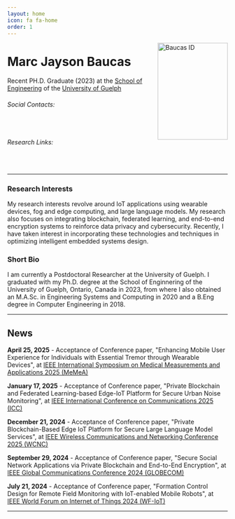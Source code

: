 ```yaml
---
layout: home
icon: fa fa-home
order: 1
---
```


<div style="float: right;">
    <img src="https://mjbaucas.github.io/assets/img/baucas_id.jpg" class=" lazyloaded" alt="Baucas ID" style="height: 221px; width:160px; float: right;"/>
</div>

# Marc Jayson Baucas
Recent PH.D. Graduate (2023) at the [School of Engineering](https://www.uoguelph.ca/engineering/) of the [University of Guelph](https://www.uoguelph.ca/)

###### Social Contacts:
<div>
    <a class="no-decor" href="javascript:location.href = 'mailto:' + ['baucas','uoguelph.ca'].join('@')" aria-label="email" >
        <i class="fas fa-envelope-square fa-2x" style="padding: 3px;"></i>
    </a>
    <a class="no-decor" href="https://www.linkedin.com/in/marc-jayson-baucas-1189a0a6/">
        <i class="fab fa-linkedin fa-2x" style="padding: 3px;"></i>
    </a>
</div>

###### Research Links:
<div>
    <a class="no-decor" href="https://github.com/mjbaucas/">
        <i class="fab fa-github-square fa-2x" style="padding: 3px;"></i>
    </a>
    <a class="no-decor" href="https://www.researchgate.net/profile/Marc-Jayson-Baucas" >
        <i class="ai ai-researchgate-square fa-2x" style="padding: 3px;"></i>
    </a>
    <a class="no-decor" href="https://scholar.google.com/citations?user=ZjfLF-wAAAAJ&hl=en">
        <i class="ai ai-google-scholar-square fa-2x" style="padding: 3px;"></i>
    </a>
    <a class="no-decor" href="https://ieeexplore.ieee.org/author/37086934817">
        <i class="ai ai-ieee-square fa-2x" style="padding: 3px;"></i>
    </a>
</div>


---
### Research Interests
My research interests revolve around IoT applications using wearable devices, fog and edge computing, and large language models. My research also focuses on integrating blockchain, federated learning, and end-to-end encryption systems to reinforce data privacy and cybersecurity. Recently, I have taken interest in incorporating these technologies and techniques in optimizing intelligent embedded systems design. 

### Short Bio
I am currently a Postdoctoral Researcher at the University of Guelph. I graduated with my Ph.D. degree at the School of Enginnering of the University of Guelph, Ontario, Canada in 2023, from where I also obtained an M.A.Sc. in Engineering Systems and Computing in 2020 and a B.Eng degree in Computer Engineering in 2018. 

---
## News
**April 25, 2025** - Acceptance of Conference paper, "Enhancing Mobile User Experience for Individuals with Essential Tremor through Wearable Devices", at [IEEE International Symposium on Medical Measurements and Applications 2025 (MeMeA)](https://memea2025.ieee-ims.org/)

**January 17, 2025** - Acceptance of Conference paper, "Private Blockchain and Federated Learning-based Edge-IoT Platform for Secure Urban Noise Monitoring", at [IEEE International Conference on Communications 2025 (ICC)](https://icc2025.ieee-icc.org/)

**December 21, 2024** - Acceptance of Conference paper, "Private Blockchain-Based Edge IoT Platform for Secure Large Language Model Services", at [IEEE Wireless Communications and Networking Conference 2025 (WCNC)](https://wcnc2025.ieee-wcnc.org/)

**September 29, 2024** - Acceptance of Conference paper, "Secure Social Network Applications via Private Blockchain and End-to-End Encryption", at [IEEE Global Communications Conference 2024 (GLOBECOM)](https://globecom2024.ieee-globecom.org/)

**July 21, 2024** - Acceptance of Conference paper, "Formation Control Design for Remote Field Monitoring with IoT-enabled Mobile Robots", at [IEEE World Forum on Internet of Things 2024 (WF-IoT)](https://wfiot2024.iot.ieee.org/)

---